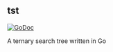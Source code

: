 ## tst
[![GoDoc](https://godoc.org/github.com/mlposey/tst?status.svg)](https://godoc.org/github.com/mlposey/tst)

A ternary search tree written in Go
